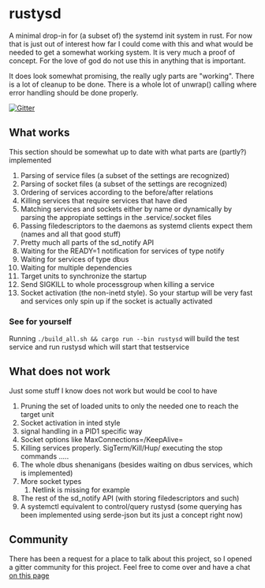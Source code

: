 # rustysd
A minimal drop-in for (a subset of) the systemd init system in rust. For now that is just out of interest how far I could come with this 
and what would be needed to get a somewhat working system. It is very much a proof of concept. For the love of god do not use this
in anything that is important.

It does look somewhat promising, the really ugly parts are "working". There is a lot of cleanup to be done. There is a whole lot of unwrap() calling
where error handling should be done properly.

[![Gitter](https://badges.gitter.im/rustysd/community.svg)](https://gitter.im/rustysd/community?utm_source=badge&utm_medium=badge&utm_campaign=pr-badge)

## What works
This section should be somewhat up to date with what parts are (partly?) implemented

1. Parsing of service files (a subset of the settings are recognized)
1. Parsing of socket files (a subset of the settings are recognized)
1. Ordering of services according to the before/after relations
1. Killing services that require services that have died 
1. Matching services and sockets either by name or dynamically by parsing the appropiate settings in the .service/.socket files
1. Passing filedescriptors to the daemons as systemd clients expect them (names and all that good stuff)
1. Pretty much all parts of the sd_notify API
1. Waiting for the READY=1 notification for services of type notify
1. Waiting for services of type dbus
1. Waiting for multiple dependencies
1. Target units to synchronize the startup
1. Send SIGKILL to whole processgroup when killing a service
1. Socket activation (the non-inetd style). So your startup will be very fast and services only spin up if the socket is actually activated

### See for yourself
Running `./build_all.sh && cargo run --bin rustysd` will build the test service and run rustysd which will start that testservice

## What does not work
Just some stuff I know does not work but would be cool to have
1. Pruning the set of loaded units to only the needed one to reach the target unit
1. Socket activation in inted style
1. signal handling in a PID1 specific way
1. Socket options like MaxConnections=/KeepAlive=
1. Killing services properly. SigTerm/Kill/Hup/ executing the stop commands .....
1. The whole dbus shenanigans (besides waiting on dbus services, which is implemented)
1. More socket types 
    1. Netlink is missing for example
1. The rest of the sd_notify API (with storing filedescriptors and such)
1. A systemctl equivalent to control/query rustysd (some querying has been implemented using serde-json but its just a concept right now)

## Community
There has been a request for a place to talk about this project, so I opened a gitter community for this project. Feel free to come over and have a chat [on this page](https://gitter.im/rustysd/community?utm_source=share-link&utm_medium=link&utm_campaign=share-link)
